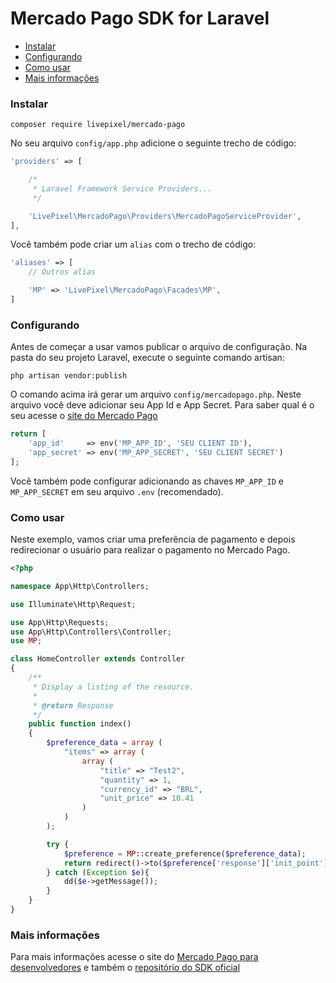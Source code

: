 # Mercado Pago SDK for Laravel

* [Instalar](#install)
* [Configurando](#config)
* [Como usar](#how-to)
* [Mais informações](#info)

<a name="install"></a>
### Instalar

`composer require livepixel/mercado-pago`

No seu arquivo `config/app.php` adicione o seguinte trecho de código:

```php
'providers' => [

    /*
     * Laravel Framework Service Providers...
     */

    'LivePixel\MercadoPago\Providers\MercadoPagoServiceProvider',
],
``` 

Você também pode criar um `alias` com o trecho de código:

```php
'aliases' => [
	// Outros alias 

    'MP' => 'LivePixel\MercadoPago\Facades\MP',
]
```

<a name="config"></a>
### Configurando

Antes de começar a usar vamos publicar o arquivo de configuração. Na pasta do seu projeto Laravel, execute o seguinte comando artisan:

`php artisan vendor:publish`

O comando acima irá gerar um arquivo `config/mercadopago.php`. Neste arquivo você deve adicionar seu App Id e App Secret. Para saber qual é o seu acesse o [site do Mercado Pago](https://www.mercadopago.com/mlb/ferramentas/aplicacoes)

```php
return [
	'app_id'     => env('MP_APP_ID', 'SEU CLIENT ID'),
	'app_secret' => env('MP_APP_SECRET', 'SEU CLIENT SECRET')
];
```

Você também pode configurar adicionando as chaves `MP_APP_ID` e `MP_APP_SECRET` em seu arquivo `.env` (recomendado).

<a name="how-to"></a>
### Como usar

Neste exemplo, vamos criar uma preferência de pagamento e depois redirecionar o usuário para realizar o pagamento no Mercado Pago.

```php
<?php

namespace App\Http\Controllers;

use Illuminate\Http\Request;

use App\Http\Requests;
use App\Http\Controllers\Controller;
use MP;

class HomeController extends Controller
{
    /**
     * Display a listing of the resource.
     *
     * @return Response
     */
    public function index()
    {
        $preference_data = array (
            "items" => array (
                array (
                    "title" => "Test2",
                    "quantity" => 1,
                    "currency_id" => "BRL",
                    "unit_price" => 10.41
                )
            )
        );

        try {
            $preference = MP::create_preference($preference_data);
            return redirect()->to($preference['response']['init_point']);
        } catch (Exception $e){
            dd($e->getMessage());
        }
    }
}
```

<a name="info"></a>
### Mais informações

Para mais informações acesse o site do [Mercado Pago para desenvolvedores](https://developers.mercadopago.com/) e também o [repositório do SDK oficial](https://github.com/mercadopago/sdk-php)
